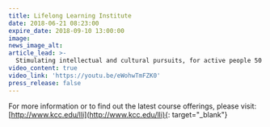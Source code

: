 ```yaml
---
title: Lifelong Learning Institute
date: 2018-06-21 08:23:00
expire_date: 2018-09-10 13:00:00
image:
news_image_alt:
article_lead: >-
  Stimulating intellectual and cultural pursuits, for active people 50 and up.
video_content: true
video_link: 'https://youtu.be/eWohwTmFZK0'
press_release: false
---
```


For more information or to find out the latest course offerings, please visit: [http://www.kcc.edu/lli](http://www.kcc.edu/lli){: target="_blank"}
